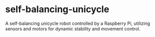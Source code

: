 # self-balancing-unicycle
A self-balancing unicycle robot controlled by a Raspberry Pi, utilizing sensors and motors for dynamic stability and movement control.
